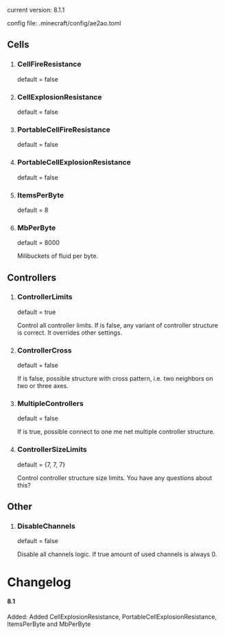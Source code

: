 current version: 8.1.1

config file: .minecraft/config/ae2ao.toml


## Cells

1. ### CellFireResistance

   default = false

2. ### CellExplosionResistance

   default = false

3. ### PortableCellFireResistance

   default = false

4. ### PortableCellExplosionResistance

   default = false

5. ### ItemsPerByte

   default = 8

6. ### MbPerByte

   default = 8000

   Milibuckets of fluid per byte.


## Controllers

1. ### ControllerLimits

    default = true 

    Control all controller limits. If is false,
any variant of controller structure is correct.
It overrides other settings.

2. ### ControllerCross

    default = false

    If is false, possible structure with cross
pattern, i.e. two neighbors on two or three axes.

3. ### MultipleControllers

    default = false

    If is true, possible connect to one me net
multiple controller structure.

4. ### ControllerSizeLimits
    
    default = {7, 7, 7}

   Control controller structure size limits.
   You have any questions about this?

## Other

1. ### DisableChannels

   default = false

   Disable all channels logic. If true amount
   of used channels is always 0.

# Changelog

#### 8.1

Added: Added CellExplosionResistance, PortableCellExplosionResistance, ItemsPerByte and MbPerByte